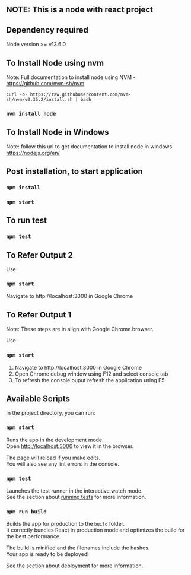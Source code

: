 
## NOTE: This is a node with react project

Dependency required
-------------------------

Node version >= v13.6.0

To Install Node using nvm
----------------------------------
Note: Full documentation to install node using NVM - https://github.com/nvm-sh/nvm

`curl -o- https://raw.githubusercontent.com/nvm-sh/nvm/v0.35.2/install.sh | bash`

### `nvm install node`

To Install Node in Windows
----------------------------------
Note: follow this url to get documentation to install node in windows https://nodejs.org/en/

Post installation, to start application
---------------------------------------------
### `npm install`
### `npm start`

To run test
---------------
### `npm test`


To Refer Output 2
----------------------
Use
### `npm start`
Navigate to http://localhost:3000 in Google Chrome

To Refer Output 1
----------------------
Note: These steps are in align with Google Chrome browser.

Use
### `npm start`

1. Navigate to http://localhost:3000 in Google Chrome
2. Open Chrome debug window using F12 and select console tab
3. To refresh the console ouput refresh the application using F5


## Available Scripts

In the project directory, you can run:

### `npm start`

Runs the app in the development mode.<br />
Open [http://localhost:3000](http://localhost:3000) to view it in the browser.

The page will reload if you make edits.<br />
You will also see any lint errors in the console.

### `npm test`

Launches the test runner in the interactive watch mode.<br />
See the section about [running tests](https://facebook.github.io/create-react-app/docs/running-tests) for more information.

### `npm run build`

Builds the app for production to the `build` folder.<br />
It correctly bundles React in production mode and optimizes the build for the best performance.

The build is minified and the filenames include the hashes.<br />
Your app is ready to be deployed!

See the section about [deployment](https://facebook.github.io/create-react-app/docs/deployment) for more information.


